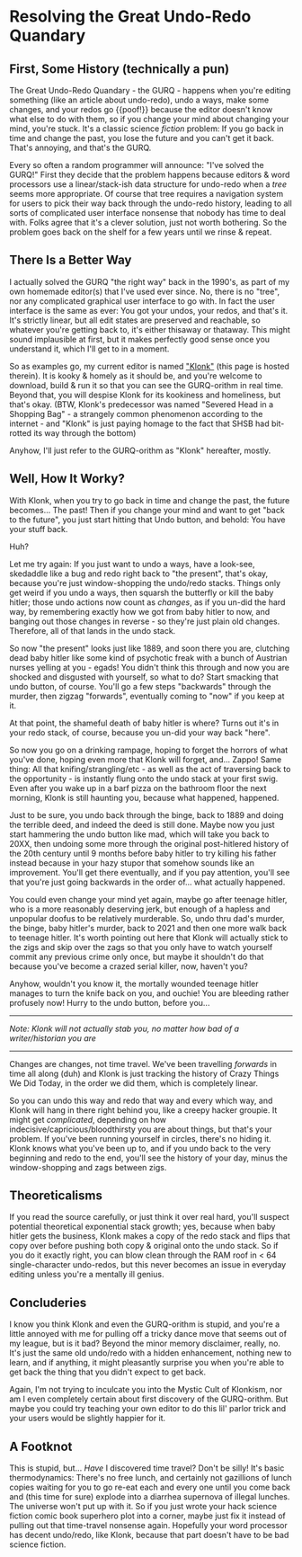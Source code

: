 # Resolving the Great Undo-Redo Quandary

## First, Some History (technically a pun)

The Great Undo-Redo Quandary - the GURQ - happens when you're editing something (like an article about undo-redo), undo a ways, make some changes, and your redos go {{poof!}} because the editor doesn't know what else to do with them, so if you change your mind about changing your mind, you're stuck. It's a classic science _fiction_ problem: If you go back in time and change the past, you lose the future and you can't get it back. That's annoying, and that's the GURQ.

Every so often a random programmer will announce: "I've solved the GURQ!" First they decide that the problem happens because editors & word processors use a linear/stack-ish data structure for undo-redo when a _tree_ seems more appropriate. Of course that tree requires a navigation system for users to pick their way back through the undo-redo history, leading to all sorts of complicated user interface nonsense that nobody has time to deal with. Folks agree that it's a clever solution, just not worth bothering. So the problem goes back on the shelf for a few years until we rinse & repeat.

## There Is a Better Way

I actually solved the GURQ "the right way" back in the 1990's, as part of my own homemade editor(s) that I've used ever since. No, there is no "tree", nor any complicated graphical user interface to go with. In fact the user interface is the same as ever: You got your undos, your redos, and that's it. It's strictly linear, but all edit states are preserved and reachable, so whatever you're getting back to, it's either thisaway or thataway. This might sound implausible at first, but it makes perfectly good sense once you understand it, which I'll get to in a moment.

So as examples go, my current editor is named ["Klonk"](https://github.com/zaboople/klonk) (this page is hosted therein). It is kooky & homely as it should be, and you're welcome to download, build & run it so that you can see the GURQ-orithm in real time. Beyond that, you will despise Klonk for its kookiness and homeliness, but that's okay. (BTW, Klonk's predecessor was named "Severed Head in a Shopping Bag" - a strangely common phenomenon according to the internet - and "Klonk" is just paying homage to the fact that SHSB had bit-rotted its way through the bottom)

Anyhow, I'll just refer to the GURQ-orithm as "Klonk" hereafter, mostly.

## Well, How It Worky?

With Klonk, when you try to go back in time and change the past, the future becomes... The past! Then if you change your mind and want to get "back to the future", you just start hitting that Undo button, and behold: You have your stuff back.

Huh?

Let me try again: If you just want to undo a ways, have a look-see, skedaddle like a bug and redo right back to "the present", that's okay, because you're just window-shopping the undo/redo stacks. Things only get weird if you undo a ways, then squarsh the butterfly or kill the baby hitler; those undo actions now count as _changes_, as if you un-did the hard way, by remembering exactly how we got from baby hitler to now, and banging out those changes in reverse - so they're just plain old changes. Therefore, all of that lands in the undo stack.

So now "the present" looks just like 1889, and soon there you are, clutching dead baby hitler like some kind of psychotic freak with a bunch of Austrian nurses yelling at you - egads! You didn't think this through and now you are shocked and disgusted with yourself, so what to do? Start smacking that undo button, of course. You'll go a few steps "backwards" through the murder, then zigzag "forwards", eventually coming to "now" if you keep at it.

At that point, the shameful death of baby hitler is where? Turns out it's in your redo stack, of course, because you un-did your way back "here".

So now you go on a drinking rampage, hoping to forget the horrors of what you've done, hoping even more that Klonk will forget, and... Zappo! Same thing: All that knifing/strangling/etc - as well as the act of traversing back to the opportunity - is instantly flung onto the undo stack at your first swig. Even after you wake up in a barf pizza on the bathroom floor the next morning, Klonk is still haunting you, because what happened, happened.

Just to be sure, you undo back through the binge, back to 1889 and doing the terrible deed, and indeed the deed is still done. Maybe now you just start hammering the undo button like mad, which will take you back to 20XX, then undoing some more through the original post-hitlered history of the 20th century until 9 months before baby hitler to try killing his father instead because in your hazy stupor that somehow sounds like an improvement. You'll get there eventually, and if you pay attention, you'll see that you're just going backwards in the order of... what actually happened.

You could even change your mind yet again, maybe go after teenage hitler, who is a more reasonably deserving jerk, but enough of a hapless and unpopular doofus to be relatively murderable. So, undo thru dad's murder, the binge, baby hitler's murder, back to 2021 and then one more walk back to teenage hitler. It's worth pointing out here that Klonk will actually stick to the zigs and skip over the zags so that you only have to watch yourself commit any previous crime only once, but maybe it shouldn't do that because you've become a crazed serial killer, now, haven't you?

Anyhow, wouldn't you know it, the mortally wounded teenage hitler manages to turn the knife back on you, and ouchie! You are bleeding rather profusely now! Hurry to the undo button, before you...

----

_Note: Klonk will not actually stab you, no matter how bad of a writer/historian you are_

----

Changes are changes, not time travel. We've been travelling _forwards_ in time all along (duh) and Klonk is just tracking the history of Crazy Things We Did Today, in the order we did them, which is completely linear.

So you can undo this way and redo that way and every which way, and Klonk will hang in there right behind you, like a creepy hacker groupie. It might get _complicated_, depending on how indecisive/capricious/bloodthirsty you are about things, but that's your problem. If you've been running yourself in circles, there's no hiding it. Klonk knows what you've been up to, and if you undo back to the very beginning and redo to the end, you'll see the history of your day, minus the window-shopping and zags between zigs.

## Theoreticalisms

If you read the source carefully, or just think it over real hard, you'll suspect potential theoretical exponential stack growth; yes, because when baby hitler gets the business, Klonk makes a copy of the redo stack and flips that copy over before pushing both copy & original onto the undo stack. So if you do it exactly right, you can blow clean through the RAM roof in < 64 single-character undo-redos, but this never becomes an issue in everyday editing unless you're a mentally ill genius.

## Concluderies

I know you think Klonk and even the GURQ-orithm is stupid, and you're a little annoyed with me for pulling off a tricky dance move that seems out of my league, but is it bad? Beyond the minor memory disclaimer, really, no. It's just the same old undo/redo with a hidden enhancement, nothing new to learn, and if anything, it might pleasantly surprise you when you're able to get back the thing that you didn't expect to get back.

Again, I'm not trying to inculcate you into the Mystic Cult of Klonkism, nor am I even completely certain about first discovery of the GURQ-orithm. But maybe you could try teaching your own editor to do this lil' parlor trick and your users would be slightly happier for it.

## A Footknot

This is stupid, but... _Have_ I discovered time travel? Don't be silly! It's basic thermodynamics: There's no free lunch, and certainly not gazillions of lunch copies waiting for you to go re-eat each and every one until you come back and (this time for sure) explode into a diarrhea supernova of illegal lunches. The universe won't put up with it. So if you just wrote your hack science fiction comic book superhero plot into a corner, maybe just fix it instead of pulling out that time-travel nonsense again. Hopefully your word processor has decent undo/redo, like Klonk, because that part doesn't have to be bad science fiction.
